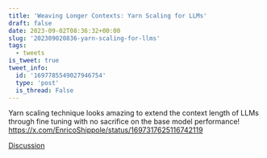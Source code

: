```yaml
---
title: 'Weaving Longer Contexts: Yarn Scaling for LLMs'
draft: false
date: 2023-09-02T08:36:32+00:00
slug: '202309020836-yarn-scaling-for-llms'
tags:
  - tweets
is_tweet: true
tweet_info:
  id: '1697785549027946754'
  type: 'post'
  is_thread: False
---
```




Yarn scaling technique looks amazing to extend the context length of LLMs through fine tuning with no sacrifice on the base model performance! <https://x.com/EnricoShippole/status/1697317625116742119>

[Discussion](https://x.com/sytelus/status/1697785549027946754)
